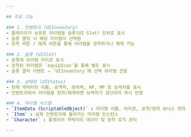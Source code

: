 ```yaml
---

## 주요 기능

### 1. 인벤토리 (UIInventory)
- 플레이어가 보유한 아이템을 슬롯(UI Slot) 단위로 표시
- 슬롯 클릭 시 해당 아이템이 선택됨
- 장착 버튼 / 해제 버튼을 통해 아이템을 장착하거나 해제 가능

### 2. 슬롯 (UISlot)
- 슬롯에 아이템 아이콘 표시
- 장착된 아이템은 `equipIcon`을 통해 별도 표시
- 슬롯 클릭 이벤트 → `UIInventory`에 선택 아이템 전달

### 3. 상태창 (UIStatus)
- 현재 캐릭터의 이름, 공격력, 방어력, HP, MP 등 능력치를 표시
- 인벤토리에서 아이템을 장착/해제하면 능력치가 갱신되어 즉시 반영

### 4. 아이템 시스템
- `ItemData (ScriptableObject)` : 아이템 이름, 아이콘, 공격/방어 보너스 정의
- `Item` : 실제 인벤토리에 들어가는 아이템 인스턴스
- `Character` : 플레이어 캐릭터의 데이터 및 장착 로직 관리

---
```

